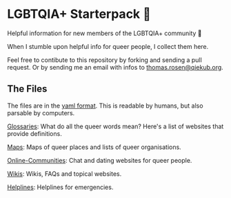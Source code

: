 # LGBTQIA+ Starterpack 🌈

Helpful information for new members of the LGBTQIA+ community 🌈

When I stumble upon helpful info for queer people, I collect them here.

Feel free to contibute to this repository by forking and sending a pull request. Or by sending me an email with infos to [thomas.rosen@qiekub.org](mailto:thomas.rosen@qiekub.org).

## The Files

The files are in the [yaml format](https://en.wikipedia.org/wiki/YAML). This is readable by humans, but also parsable by computers.

[Glossaries](Glossaries.yml): What do all the queer words mean? Here's a list of websites that provide definitions.

[Maps](Maps.yml): Maps of queer places and lists of queer organisations.

[Online-Communities](Online-Communities.yml): Chat and dating websites for queer people.

[Wikis](Wikis.yml): Wikis, FAQs and topical websites.

[Helplines](Helplines.yml): Helplines for emergencies.

